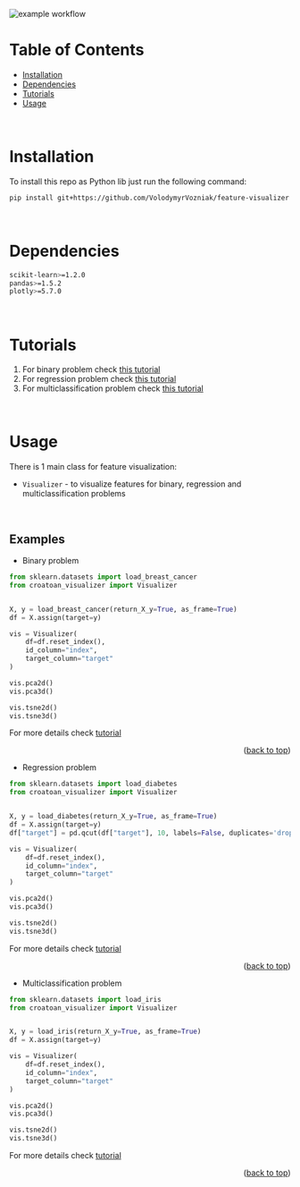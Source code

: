 ![example workflow](https://github.com/VolodymyrVozniak/feature-visualizer/actions/workflows/test.yml/badge.svg)

# Table of Contents
<ul>
  <li><a href="#installation">Installation</a></li>
  <li><a href="#dependencies">Dependencies</a></li>
  <li><a href="#tutorials">Tutorials</a></li>
  <li><a href="#usage">Usage</a></li>
</ul>

</br>

# Installation

To install this repo as Python lib just run the following command:

```sh
pip install git+https://github.com/VolodymyrVozniak/feature-visualizer
```

</br>

# Dependencies

```sh
scikit-learn>=1.2.0
pandas>=1.5.2
plotly>=5.7.0
```

</br>

# Tutorials

1. For binary problem check [this tutorial](https://colab.research.google.com/drive/12jAykZuKHp3YBA56kxaVP-h7E9K4Lzw3)
2. For regression problem check [this tutorial](https://colab.research.google.com/drive/19rEMcOVogDBujbIbtqU_PJr5QJs2UCw2)
3. For multiclassification problem check [this tutorial](https://colab.research.google.com/drive/1C0ZwHfTir4WuLStev-VAZMA5ftSYq2s-)

</br>

# Usage

There is 1 main class for feature visualization:
* `Visualizer` - to visualize features for binary, regression and multiclassification problems

</br>

## Examples

* Binary problem

```python
from sklearn.datasets import load_breast_cancer
from croatoan_visualizer import Visualizer


X, y = load_breast_cancer(return_X_y=True, as_frame=True)
df = X.assign(target=y)

vis = Visualizer(
    df=df.reset_index(),
    id_column="index",
    target_column="target"
)

vis.pca2d()
vis.pca3d()

vis.tsne2d()
vis.tsne3d()
```

For more details check [tutorial](https://colab.research.google.com/drive/12jAykZuKHp3YBA56kxaVP-h7E9K4Lzw3)

<p align="right">(<a href="#top">back to top</a>)</p>

* Regression problem

```python
from sklearn.datasets import load_diabetes
from croatoan_visualizer import Visualizer


X, y = load_diabetes(return_X_y=True, as_frame=True)
df = X.assign(target=y)
df["target"] = pd.qcut(df["target"], 10, labels=False, duplicates='drop')

vis = Visualizer(
    df=df.reset_index(),
    id_column="index",
    target_column="target"
)

vis.pca2d()
vis.pca3d()

vis.tsne2d()
vis.tsne3d()
```

For more details check [tutorial](https://colab.research.google.com/drive/19rEMcOVogDBujbIbtqU_PJr5QJs2UCw2)

<p align="right">(<a href="#top">back to top</a>)</p>

* Multiclassification problem

```python
from sklearn.datasets import load_iris
from croatoan_visualizer import Visualizer


X, y = load_iris(return_X_y=True, as_frame=True)
df = X.assign(target=y)

vis = Visualizer(
    df=df.reset_index(),
    id_column="index",
    target_column="target"
)

vis.pca2d()
vis.pca3d()

vis.tsne2d()
vis.tsne3d()
```

For more details check [tutorial](https://colab.research.google.com/drive/1C0ZwHfTir4WuLStev-VAZMA5ftSYq2s-)

<p align="right">(<a href="#top">back to top</a>)</p>

